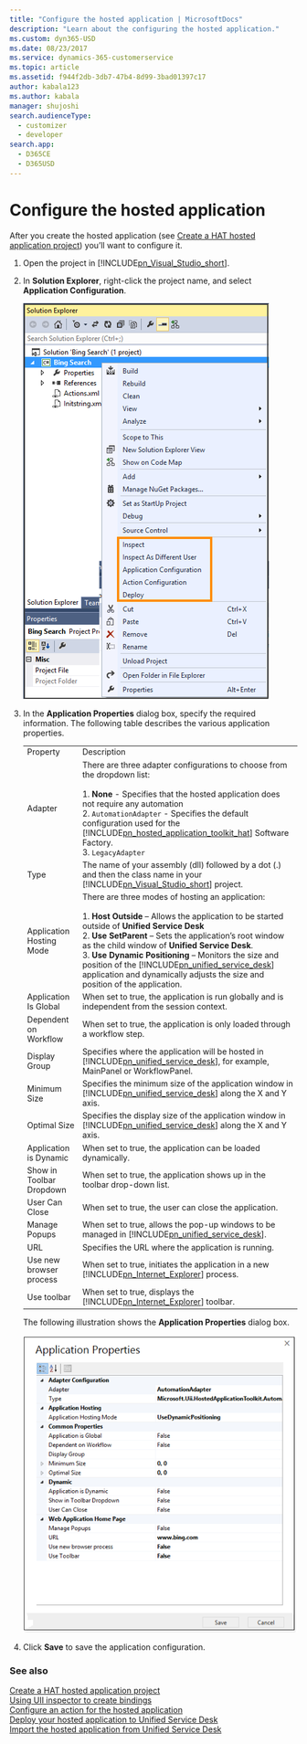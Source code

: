 ```yaml
---
title: "Configure the hosted application | MicrosoftDocs"
description: "Learn about the configuring the hosted application."
ms.custom: dyn365-USD
ms.date: 08/23/2017
ms.service: dynamics-365-customerservice
ms.topic: article
ms.assetid: f944f2db-3db7-47b4-8d99-3bad01397c17
author: kabala123
ms.author: kabala
manager: shujoshi
search.audienceType: 
  - customizer
  - developer
search.app: 
  - D365CE
  - D365USD
---
```

# Configure the hosted application
After you create the hosted application (see [Create a HAT hosted application project](../unified-service-desk/use-hat-software-factory-create-hosted-application.md#Create)) you’ll want to configure it.  

1. Open the project in [!INCLUDE[pn_Visual_Studio_short](../includes/pn-visual-studio-short.md)].  

2. In **Solution Explorer**, right-click the project name, and select **Application Configuration**.  

   ![Use the shortcut menu to configure](../unified-service-desk/media/usd-create-hat-control-11.png "Use the shortcut menu to configure")  

3. In the **Application Properties** dialog box, specify the required information. The following table describes the various application properties.  


   |                          |                                                                                                                                                                                                                                                                                                                                                                                                                                                                                                                   |
   |--------------------------|-------------------------------------------------------------------------------------------------------------------------------------------------------------------------------------------------------------------------------------------------------------------------------------------------------------------------------------------------------------------------------------------------------------------------------------------------------------------------------------------------------------------|
   |         Property         |                                                                                                                                                                                                                                                    Description                                                                                                                                                                                                                                                    |
   |         Adapter          |                                                        There are three adapter configurations to choose from the dropdown list:<br /><br /> 1. **None** - Specifies that the hosted application does not require any automation<br />2.  `AutomationAdapter` - Specifies the default configuration used for the [!INCLUDE[pn_hosted_application_toolkit_hat](../includes/pn-hosted-application-toolkit-hat.md)] Software Factory.<br />3.  `LegacyAdapter`                                                        |
   |           Type           |                                                                                                                                                                     The name of your assembly (dll) followed by a dot (.) and then the class name in your [!INCLUDE[pn_Visual_Studio_short](../includes/pn-visual-studio-short.md)] project.                                                                                                                                                                      |
   | Application Hosting Mode | There are three modes of hosting an application:<br /><br /> 1. **Host Outside** – Allows the application to be started outside of **Unified Service Desk**<br />2. **Use SetParent** – Sets the application’s root window as the child window of **Unified Service Desk**.<br />3. **Use Dynamic Positioning** – Monitors the size and position of the [!INCLUDE[pn_unified_service_desk](../includes/pn-unified-service-desk.md)] application and dynamically adjusts the size and position of the application. |
   |  Application Is Global   |                                                                                                                                                                                                          When set to true, the application is run globally and is independent from the session context.                                                                                                                                                                                                           |
   |  Dependent on Workflow   |                                                                                                                                                                                                                     When set to true, the application is only loaded through a workflow step.                                                                                                                                                                                                                     |
   |      Display Group       |                                                                                                                                                                      Specifies where the application will be hosted in [!INCLUDE[pn_unified_service_desk](../includes/pn-unified-service-desk.md)], for example, MainPanel or WorkflowPanel.                                                                                                                                                                      |
   |       Minimum Size       |                                                                                                                                                                            Specifies the minimum size of the application window in [!INCLUDE[pn_unified_service_desk](../includes/pn-unified-service-desk.md)] along the X and Y axis.                                                                                                                                                                            |
   |       Optimal Size       |                                                                                                                                                                            Specifies the display size of the application window in [!INCLUDE[pn_unified_service_desk](../includes/pn-unified-service-desk.md)] along the X and Y axis.                                                                                                                                                                            |
   |  Application is Dynamic  |                                                                                                                                                                                                                           When set to true, the application can be loaded dynamically.                                                                                                                                                                                                                            |
   | Show in Toolbar Dropdown |                                                                                                                                                                                                                     When set to true, the application shows up in the toolbar drop-down list.                                                                                                                                                                                                                     |
   |      User Can Close      |                                                                                                                                                                                                                               When set to true, the user can close the application.                                                                                                                                                                                                                               |
   |      Manage Popups       |                                                                                                                                                                                     When set to true, allows the pop-up windows to be managed in [!INCLUDE[pn_unified_service_desk](../includes/pn-unified-service-desk.md)].                                                                                                                                                                                     |
   |           URL            |                                                                                                                                                                                                                                Specifies the URL where the application is running.                                                                                                                                                                                                                                |
   | Use new browser process  |                                                                                                                                                                                        When set to true, initiates the application in a new [!INCLUDE[pn_Internet_Explorer](../includes/pn-internet-explorer.md)] process.                                                                                                                                                                                        |
   |       Use toolbar        |                                                                                                                                                                                                   When set to true, displays the [!INCLUDE[pn_Internet_Explorer](../includes/pn-internet-explorer.md)] toolbar.                                                                                                                                                                                                   |

    The following illustration shows the **Application Properties** dialog box.  

   ![Application configuration dialog box](../unified-service-desk/media/usd-hat-app-config.png "Application configuration dialog box")  

4. Click **Save** to save the application configuration.  

### See also  
 [Create a HAT hosted application project](../unified-service-desk/use-hat-software-factory-create-hosted-application.md#Create)   
 [Using UII inspector to create bindings](../unified-service-desk/use-uii-inspector-create-bindings-hosted-application.md)   
 [Configure an action for the hosted application](../unified-service-desk/configure-action-hosted-application.md)   
 [Deploy your hosted application to Unified Service Desk](../unified-service-desk/deploy-hosted-application-unified-service-desk.md#deploy)   
 [Import the hosted application from Unified Service Desk](../unified-service-desk/import-hosted-application-from-unified-service-desk.md)
